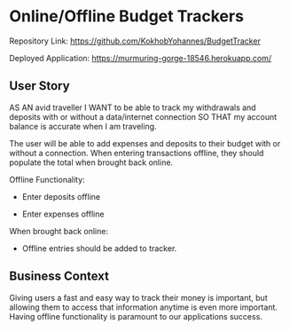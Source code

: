 # Online/Offline Budget Trackers

Repository Link: https://github.com/KokhobYohannes/BudgetTracker

Deployed Application: https://murmuring-gorge-18546.herokuapp.com/

## User Story

AS AN avid traveller
I WANT to be able to track my withdrawals and deposits with or without a data/internet connection
SO THAT my account balance is accurate when I am traveling.

The user will be able to add expenses and deposits to their budget with or without a connection. When entering transactions offline, they should populate the total when brought back online.

Offline Functionality:

- Enter deposits offline

- Enter expenses offline

When brought back online:

- Offline entries should be added to tracker.

## Business Context

Giving users a fast and easy way to track their money is important, but allowing them to access that information anytime is even more important. Having offline functionality is paramount to our applications success.
